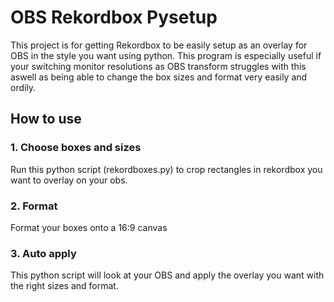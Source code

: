 # OBS Rekordbox Pysetup
This project is for getting Rekordbox to be easily setup as an overlay for OBS in the style you want using python. This program is especially useful if your switching monitor resolutions as OBS transform struggles with this aswell as being able to change the box sizes and format very easily and ordily.

## How to use
### 1. Choose boxes and sizes
Run this python script (rekordboxes.py) to crop rectangles in rekordbox you want to overlay on your obs.

### 2. Format
Format your boxes onto a 16:9 canvas

### 3. Auto apply
This python script will look at your OBS and apply the overlay you want with the right sizes and format. 
